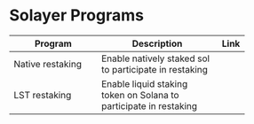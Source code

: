 # Solayer Programs

<table><thead><tr><th width="142">Program</th><th width="201">Description</th><th>Link</th></tr></thead><tbody><tr><td>Native restaking</td><td>Enable natively staked sol to participate in restaking</td><td></td></tr><tr><td>LST restaking</td><td>Enable liquid staking token on Solana to participate in restaking</td><td></td></tr></tbody></table>
